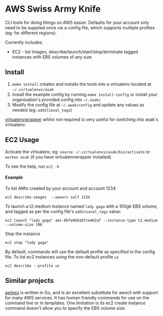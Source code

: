 # AWS Swiss Army Knife

CLI tools for doing things on AWS easier. Defaults for your account only need to be supplied once via a config file, which supports multiple profiles (eg: for different regions).

Currently includes:

* EC2 - list images, describe/launch/start/stop/terminate tagged instances with EBS volumes of any size.

## Install

1. `make install` creates and installs the tools into a virtualenv located at `~/.virtualenvs/asak` 
1. Install the example config by running `make install-config` or install your organisation's provided config into `~/.asak/`
1. Modify the config file at `~/.awak/config` and update any values as needed (eg: `additional_tags`)

[virtualenvwrapper](https://virtualenvwrapper.readthedocs.io/en/latest/) whilst not required is very useful for switching into asak's virtualenv. 


## EC2 Usage

Activate the virtualenv, eg: `source ~/.virtualenvs/asak/bin/activate` or `workon asak` (if you have virtualenvwrapper installed).

To see the help, run `ec2 -h`

#### Example

To list AMIs created by your account and account 1234 
```
ec2 describe-images  --owners self 1234
```

To launch a t2.medium instance named `lady gaga` with a 100gb EBS volume, and tagged as per the config file's `additional_tags` value:
```
ec2 launch "lady gaga" ami-0bfe6b818fce462af --instance-type t2.medium --volume-size 100  
```

Stop the instance
```
ec2 stop "lady gaga"
```

By default, commands will use the default profile as specified in the config file. To list ec2 instances using the non-default profile `us`
```
ec2 describe --profile us  
```


## Similar projects

[awless](https://github.com/wallix/awless) is written in Go, and is an excellent substitute for awscli with support for 
many AWS services. It has human friendly commands for use on the command line or in templates. One limitation is its 
ec2 create instance command doesn't allow you to specify the EBS volume size. 
